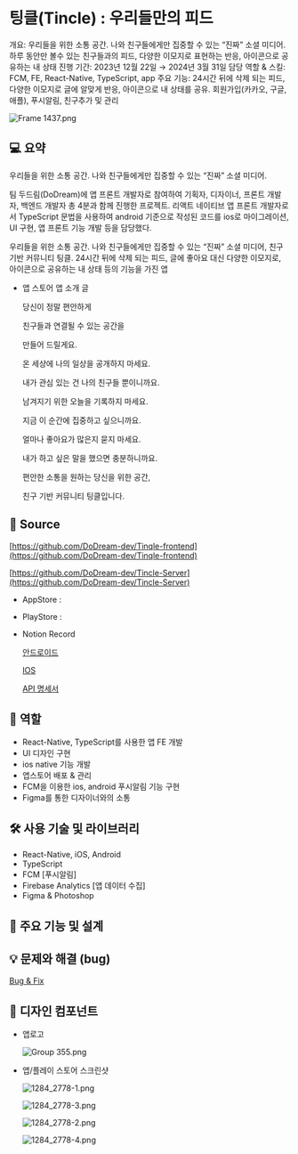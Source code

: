 # 팅클(Tincle) : 우리들만의 피드

개요: 우리들을 위한 소통 공간. 나와 친구들에게만 집중할 수 있는 “진짜” 소셜 미디어. 하루 동안만 볼수 있는 친구들과의 피드, 다양한 이모지로 표현하는 반응, 아이콘으로 공유하는 내 상태
진행 기간: 2023년 12월 22일 → 2024년 3월 31일
담당 역할 & 스킬: FCM, FE, React-Native, TypeScript, app
주요 기능: 24시간 뒤에 삭제 되는 피드, 다양한 이모지로 글에 알맞게 반응,  아이콘으로 내 상태를 공유.
회원가입(카카오, 구글, 애플), 푸시알림, 친구추가 및 관리

![Frame 1437.png](%E1%84%90%E1%85%B5%E1%86%BC%E1%84%8F%E1%85%B3%E1%86%AF(Tincle)%20%E1%84%8B%E1%85%AE%E1%84%85%E1%85%B5%E1%84%83%E1%85%B3%E1%86%AF%E1%84%86%E1%85%A1%E1%86%AB%E1%84%8B%E1%85%B4%20%E1%84%91%E1%85%B5%E1%84%83%E1%85%B3%20342f1f3b0a134fd894957c466ed5cccd/Frame_1437.png)

## 💻 요약

우리들을 위한 소통 공간. 나와 친구들에게만 집중할 수 있는 “진짜” 소셜 미디어.

팀 두드림(DoDream)에 앱 프론트 개발자로 참여하여 기획자, 디자이너, 프론트 개발자, 백엔드 개발자 총 4분과 함께 진행한 프로젝트. 리액트 네이티브 앱 프론트 개발자로서 TypeScript 문법을 사용하여 android 기준으로 작성된 코드를 ios로 마이그레이션, UI 구현, 앱 프론트 기능 개발 등을 담당했다.

우리들을 위한 소통 공간. 나와 친구들에게만 집중할 수 있는 “진짜” 소셜 미디어, 친구 기반 커뮤니티 팅클. 24시간 뒤에 삭제 되는 피드, 글에 좋아요 대신 다양한 이모지로, 아이콘으로 공유하는 내 상태 등의 기능을 가진 앱

- 앱 스토어 앱 소개 글
    
    당신이 정말 편안하게
    
    친구들과 연결될 수 있는 공간을
    
    만들어 드릴게요.
    
    온 세상에 나의 일상을 공개하지 마세요.
    
    내가 관심 있는 건 나의 친구들 뿐이니까요.
    
    남겨지기 위한 오늘을 기록하지 마세요.
    
    지금 이 순간에 집중하고 싶으니까요.
    
    얼마나 좋아요가 많은지 묻지 마세요.
    
    내가 하고 싶은 말을 했으면 충분하니까요.
    
    편안한 소통을 원하는 당신을 위한 공간,
    
    친구 기반 커뮤니티 팅클입니다.
    

## 🔗 Source

[https://github.com/DoDream-dev/Tinqle-frontend](https://github.com/DoDream-dev/Tinqle-frontend)

[https://github.com/DoDream-dev/Tincle-Server](https://github.com/DoDream-dev/Tincle-Server)

- AppStore :
- PlayStore :
- Notion Record
    
    [안드로이드](%E1%84%90%E1%85%B5%E1%86%BC%E1%84%8F%E1%85%B3%E1%86%AF(Tincle)%20%E1%84%8B%E1%85%AE%E1%84%85%E1%85%B5%E1%84%83%E1%85%B3%E1%86%AF%E1%84%86%E1%85%A1%E1%86%AB%E1%84%8B%E1%85%B4%20%E1%84%91%E1%85%B5%E1%84%83%E1%85%B3%20342f1f3b0a134fd894957c466ed5cccd/%E1%84%8B%E1%85%A1%E1%86%AB%E1%84%83%E1%85%B3%E1%84%85%E1%85%A9%E1%84%8B%E1%85%B5%E1%84%83%E1%85%B3%2041f7401c26b041f1aa0d29d52985be25.md)
    
    [IOS](%E1%84%90%E1%85%B5%E1%86%BC%E1%84%8F%E1%85%B3%E1%86%AF(Tincle)%20%E1%84%8B%E1%85%AE%E1%84%85%E1%85%B5%E1%84%83%E1%85%B3%E1%86%AF%E1%84%86%E1%85%A1%E1%86%AB%E1%84%8B%E1%85%B4%20%E1%84%91%E1%85%B5%E1%84%83%E1%85%B3%20342f1f3b0a134fd894957c466ed5cccd/IOS%200da84fd03ca04f8598ca552f5a1f3601.md)
    
    [API 명세서](%E1%84%90%E1%85%B5%E1%86%BC%E1%84%8F%E1%85%B3%E1%86%AF(Tincle)%20%E1%84%8B%E1%85%AE%E1%84%85%E1%85%B5%E1%84%83%E1%85%B3%E1%86%AF%E1%84%86%E1%85%A1%E1%86%AB%E1%84%8B%E1%85%B4%20%E1%84%91%E1%85%B5%E1%84%83%E1%85%B3%20342f1f3b0a134fd894957c466ed5cccd/API%20%E1%84%86%E1%85%A7%E1%86%BC%E1%84%89%E1%85%A6%E1%84%89%E1%85%A5%20e7f1cb838e0f4343b516615d309aef97.md)
    

## 📱 역할

- React-Native, TypeScript를 사용한 앱 FE 개발
- UI 디자인 구현
- ios native 기능 개발
- 앱스토어 배포 & 관리
- FCM을 이용한 ios, android 푸시알림 기능 구현
- Figma를 통한 디자이너와의 소통

## 🛠️ 사용 기술 및 라이브러리

- React-Native, iOS, Android
- TypeScript
- FCM [푸시알림]
- Firebase Analytics [앱 데이터 수집]
- Figma & Photoshop

## 📐 주요 기능 및 설계

## 💡 문제와 해결 (bug)

[Bug & Fix](%E1%84%90%E1%85%B5%E1%86%BC%E1%84%8F%E1%85%B3%E1%86%AF(Tincle)%20%E1%84%8B%E1%85%AE%E1%84%85%E1%85%B5%E1%84%83%E1%85%B3%E1%86%AF%E1%84%86%E1%85%A1%E1%86%AB%E1%84%8B%E1%85%B4%20%E1%84%91%E1%85%B5%E1%84%83%E1%85%B3%20342f1f3b0a134fd894957c466ed5cccd/Bug%20&%20Fix%200b0d1cc2da85449691b504ef01a844bb.md)

## 🎨  디자인 컴포넌트

- 앱로고
    
    ![Group 355.png](%E1%84%90%E1%85%B5%E1%86%BC%E1%84%8F%E1%85%B3%E1%86%AF(Tincle)%20%E1%84%8B%E1%85%AE%E1%84%85%E1%85%B5%E1%84%83%E1%85%B3%E1%86%AF%E1%84%86%E1%85%A1%E1%86%AB%E1%84%8B%E1%85%B4%20%E1%84%91%E1%85%B5%E1%84%83%E1%85%B3%20342f1f3b0a134fd894957c466ed5cccd/Group_355.png)
    
- 앱/플레이 스토어 스크린샷
    
    
    ![1284_2778-1.png](%E1%84%90%E1%85%B5%E1%86%BC%E1%84%8F%E1%85%B3%E1%86%AF(Tincle)%20%E1%84%8B%E1%85%AE%E1%84%85%E1%85%B5%E1%84%83%E1%85%B3%E1%86%AF%E1%84%86%E1%85%A1%E1%86%AB%E1%84%8B%E1%85%B4%20%E1%84%91%E1%85%B5%E1%84%83%E1%85%B3%20342f1f3b0a134fd894957c466ed5cccd/1284_2778-1.png)
    
    ![1284_2778-3.png](%E1%84%90%E1%85%B5%E1%86%BC%E1%84%8F%E1%85%B3%E1%86%AF(Tincle)%20%E1%84%8B%E1%85%AE%E1%84%85%E1%85%B5%E1%84%83%E1%85%B3%E1%86%AF%E1%84%86%E1%85%A1%E1%86%AB%E1%84%8B%E1%85%B4%20%E1%84%91%E1%85%B5%E1%84%83%E1%85%B3%20342f1f3b0a134fd894957c466ed5cccd/1284_2778-3.png)
    
    ![1284_2778-2.png](%E1%84%90%E1%85%B5%E1%86%BC%E1%84%8F%E1%85%B3%E1%86%AF(Tincle)%20%E1%84%8B%E1%85%AE%E1%84%85%E1%85%B5%E1%84%83%E1%85%B3%E1%86%AF%E1%84%86%E1%85%A1%E1%86%AB%E1%84%8B%E1%85%B4%20%E1%84%91%E1%85%B5%E1%84%83%E1%85%B3%20342f1f3b0a134fd894957c466ed5cccd/1284_2778-2.png)
    
    ![1284_2778-4.png](%E1%84%90%E1%85%B5%E1%86%BC%E1%84%8F%E1%85%B3%E1%86%AF(Tincle)%20%E1%84%8B%E1%85%AE%E1%84%85%E1%85%B5%E1%84%83%E1%85%B3%E1%86%AF%E1%84%86%E1%85%A1%E1%86%AB%E1%84%8B%E1%85%B4%20%E1%84%91%E1%85%B5%E1%84%83%E1%85%B3%20342f1f3b0a134fd894957c466ed5cccd/1284_2778-4.png)